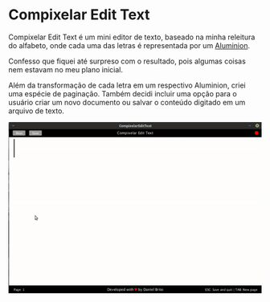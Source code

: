 # Compixelar Edit Text

Compixelar Edit Text é um mini editor de texto, baseado na minha releitura do alfabeto, onde cada uma das letras é representada por um [Aluminion](https://www.instagram.com/aluminions.13/).

Confesso que fiquei até surpreso com o resultado, pois algumas coisas nem estavam no meu plano inicial.

Além da transformação de cada letra em um respectivo Aluminion, criei uma espécie de paginação. Também decidi incluir uma opção para o usuário criar um novo documento ou salvar o conteúdo digitado em um arquivo de texto.

![Edit Text](preview.gif)
